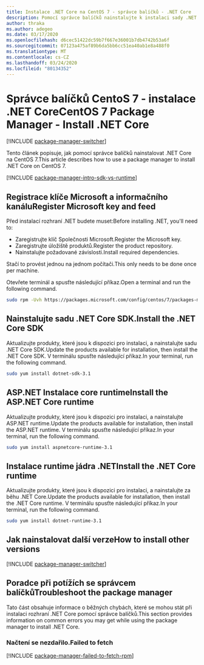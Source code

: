 ```yaml
---
title: Instalace .NET Core na CentOS 7 - správce balíčků - .NET Core
description: Pomocí správce balíčků nainstalujte k instalaci sady .NET Core SDK a runtime na CentOS 7.
author: thraka
ms.author: adegeo
ms.date: 03/17/2020
ms.openlocfilehash: d6cec51422dc59b7f667e36001b7db4742b53a6f
ms.sourcegitcommit: 07123a475af89b6da5bb6cc51ea40ab1e8a488f0
ms.translationtype: MT
ms.contentlocale: cs-CZ
ms.lasthandoff: 03/24/2020
ms.locfileid: "80134352"
---
```

# <a name="centos-7-package-manager---install-net-core"></a><span data-ttu-id="daed8-103">Správce balíčků CentoS 7 - instalace .NET Core</span><span class="sxs-lookup"><span data-stu-id="daed8-103">CentOS 7 Package Manager - Install .NET Core</span></span>

[!INCLUDE [package-manager-switcher](./includes/package-manager-switcher.md)]

<span data-ttu-id="daed8-104">Tento článek popisuje, jak pomocí správce balíčků nainstalovat .NET Core na CentOS 7.</span><span class="sxs-lookup"><span data-stu-id="daed8-104">This article describes how to use a package manager to install .NET Core on CentOS 7.</span></span>

[!INCLUDE [package-manager-intro-sdk-vs-runtime](includes/package-manager-intro-sdk-vs-runtime.md)]

## <a name="register-microsoft-key-and-feed"></a><span data-ttu-id="daed8-105">Registrace klíče Microsoft a informačního kanálu</span><span class="sxs-lookup"><span data-stu-id="daed8-105">Register Microsoft key and feed</span></span>

<span data-ttu-id="daed8-106">Před instalací rozhraní .NET budete muset:</span><span class="sxs-lookup"><span data-stu-id="daed8-106">Before installing .NET, you'll need to:</span></span>

- <span data-ttu-id="daed8-107">Zaregistrujte klíč Společnosti Microsoft.</span><span class="sxs-lookup"><span data-stu-id="daed8-107">Register the Microsoft key.</span></span>
- <span data-ttu-id="daed8-108">Zaregistrujte úložiště produktů.</span><span class="sxs-lookup"><span data-stu-id="daed8-108">Register the product repository.</span></span>
- <span data-ttu-id="daed8-109">Nainstalujte požadované závislosti.</span><span class="sxs-lookup"><span data-stu-id="daed8-109">Install required dependencies.</span></span>

<span data-ttu-id="daed8-110">Stačí to provést jednou na jednom počítači.</span><span class="sxs-lookup"><span data-stu-id="daed8-110">This only needs to be done once per machine.</span></span>

<span data-ttu-id="daed8-111">Otevřete terminál a spusťte následující příkaz.</span><span class="sxs-lookup"><span data-stu-id="daed8-111">Open a terminal and run the following command.</span></span>

```bash
sudo rpm -Uvh https://packages.microsoft.com/config/centos/7/packages-microsoft-prod.rpm
```

## <a name="install-the-net-core-sdk"></a><span data-ttu-id="daed8-112">Nainstalujte sadu .NET Core SDK.</span><span class="sxs-lookup"><span data-stu-id="daed8-112">Install the .NET Core SDK</span></span>

<span data-ttu-id="daed8-113">Aktualizujte produkty, které jsou k dispozici pro instalaci, a nainstalujte sadu .NET Core SDK.</span><span class="sxs-lookup"><span data-stu-id="daed8-113">Update the products available for installation, then install the .NET Core SDK.</span></span> <span data-ttu-id="daed8-114">V terminálu spusťte následující příkaz.</span><span class="sxs-lookup"><span data-stu-id="daed8-114">In your terminal, run the following command.</span></span>

```bash
sudo yum install dotnet-sdk-3.1
```

## <a name="install-the-aspnet-core-runtime"></a><span data-ttu-id="daed8-115">ASP.NET Instalace core runtime</span><span class="sxs-lookup"><span data-stu-id="daed8-115">Install the ASP.NET Core runtime</span></span>

<span data-ttu-id="daed8-116">Aktualizujte produkty, které jsou k dispozici pro instalaci, a nainstalujte ASP.NET runtime.</span><span class="sxs-lookup"><span data-stu-id="daed8-116">Update the products available for installation, then install the ASP.NET runtime.</span></span> <span data-ttu-id="daed8-117">V terminálu spusťte následující příkaz.</span><span class="sxs-lookup"><span data-stu-id="daed8-117">In your terminal, run the following command.</span></span>

```bash
sudo yum install aspnetcore-runtime-3.1
```

## <a name="install-the-net-core-runtime"></a><span data-ttu-id="daed8-118">Instalace runtime jádra .NET</span><span class="sxs-lookup"><span data-stu-id="daed8-118">Install the .NET Core runtime</span></span>

<span data-ttu-id="daed8-119">Aktualizujte produkty, které jsou k dispozici pro instalaci, a nainstalujte za běhu .NET Core.</span><span class="sxs-lookup"><span data-stu-id="daed8-119">Update the products available for installation, then install the .NET Core runtime.</span></span> <span data-ttu-id="daed8-120">V terminálu spusťte následující příkaz.</span><span class="sxs-lookup"><span data-stu-id="daed8-120">In your terminal, run the following command.</span></span>

```bash
sudo yum install dotnet-runtime-3.1
```

## <a name="how-to-install-other-versions"></a><span data-ttu-id="daed8-121">Jak nainstalovat další verze</span><span class="sxs-lookup"><span data-stu-id="daed8-121">How to install other versions</span></span>

[!INCLUDE [package-manager-switcher](./includes/package-manager-heading-hack-pkgname.md)]

## <a name="troubleshoot-the-package-manager"></a><span data-ttu-id="daed8-122">Poradce při potížích se správcem balíčků</span><span class="sxs-lookup"><span data-stu-id="daed8-122">Troubleshoot the package manager</span></span>

<span data-ttu-id="daed8-123">Tato část obsahuje informace o běžných chybách, které se mohou stát při instalaci rozhraní .NET Core pomocí správce balíčků.</span><span class="sxs-lookup"><span data-stu-id="daed8-123">This section provides information on common errors you may get while using the package manager to install .NET Core.</span></span>

### <a name="failed-to-fetch"></a><span data-ttu-id="daed8-124">Načtení se nezdařilo.</span><span class="sxs-lookup"><span data-stu-id="daed8-124">Failed to fetch</span></span>

[!INCLUDE [package-manager-failed-to-fetch-rpm](includes/package-manager-failed-to-fetch-rpm.md)]
